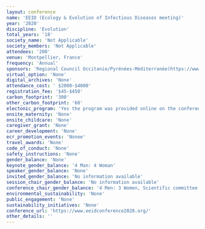 ```yaml
---
layout: conference 
name: 'EEID (Ecology & Evolution of Infectious Diseases meeting)'
year: '2020'
discipline: 'Evolution'
total_years: '18'
society_name: 'Not Applicable'
society_members: 'Not Applicable'
attendees: '200'
venue: 'Montpellier, France'
frequency: 'Annual'
sponsors: 'Regional Council Occitanie/Pyrénées-Méditerranée(https://www.laregion.fr/-W(https://www.montpellier3m.fr/), Montpellier urban community (https://www.montpellier3m.fr/), I-site MUSE (Montpellier University of Excellence)(https://muse.edu.umontpellier.fr/en/muse-i-site/), Montpellier Research Observatory of the Environment CNRS-Université of Montpellier-IRD-IRSTEA(https://oreme.org/), INRAE(NRAE (French National Institute for Agricultural Research)), IRD (French National Research – Institute for Sustainable Development)(), Infectious Diseases and Vectors: Ecology, Genetics, Evolution and Control(https://www.mivegec.ird.fr/en/), Mediterranean Centre for Environment and Biodiversity Laboratory of Excellence(http://www.labex-cemeb.org/en),Doctoral School GAIA (https://gaia.umontpellier.fr/), CNRS /INEE – Institute of Ecology and Environment(https://inee.cnrs.fr/),Agropolis fondation(https://www.agropolis-fondation.fr/?lang=en), CBGP (Centre for Biology and Management of Populations) (https://www.agropolis-fondation.fr/?lang=en), French research center in Ecology and Evolutionary Ecology(https://www.cefe.cnrs.fr/en/)'
virtual_option: 'None'
digital_archives: 'None'
attendance_cost: ' $2000-$4000'
registration_fee: '$45-$450'
carbon_footprint: '300'
other_carbon_footprint: '60'
electonic_program: 'Yes the program was provided online on the conference website.'
onsite_maternity: 'None'
onsite_childcare: 'None'
caregiver_grant: 'None'
career_development: 'None'
ecr_promotion_events: 'Nonee'
travel_awards: 'None'
code_of_conduct: 'None'
safety_instructions: 'None'
gender_balance: 'None'
keynote_gender_balance: '4 Man: 4 Woman'
speaker_gender_balance: 'None'
invited_gender_balance: 'No information available'
session_chair_gender_balance: 'No information available'
conference_chair_gender_balance: '4 Men: 3 Women, Scientific committee: 8 Men: 8 Women'
environmental_sustainability: 'None'
public_engagement: 'None'
sustainability_initiatives: 'None'
conference_url: 'https://www.eeidconference2020.org/'
other_details: ''
---
```

